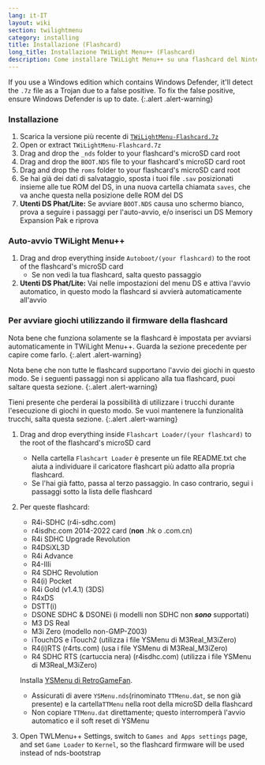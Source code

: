 ```yaml
---
lang: it-IT
layout: wiki
section: twilightmenu
category: installing
title: Installazione (Flashcard)
long_title: Installazione TWiLight Menu++ (Flashcard)
description: Come installare TWiLight Menu++ su una flashcard del Nintendo DS
---
```


If you use a Windows edition which contains Windows Defender, it'll detect the `.7z` file as a Trojan due to a false positive. To fix the false positive, ensure Windows Defender is up to date.
{:.alert .alert-warning}

### Installazione
1. Scarica la versione più recente di [`TWiLightMenu-Flashcard.7z`](https://github.com/DS-Homebrew/TWiLightMenu/releases/latest/download/TWiLightMenu-Flashcard.7z)
1. Open or extract `TWiLightMenu-Flashcard.7z`
1. Drag and drop the `_nds` folder to your flashcard's microSD card root
1. Drag and drop the `BOOT.NDS` file to your flashcard's microSD card root
1. Drag and drop the `roms` folder to your flashcard's microSD card root
1. Se hai già dei dati di salvataggio, sposta i tuoi file `.sav` posizionati insieme alle tue ROM del DS, in una nuova cartella chiamata `saves`, che va anche questa nella posizione delle ROM del DS
1. **Utenti DS Phat/Lite:** Se avviare `BOOT.NDS` causa uno schermo bianco, prova a seguire i passaggi per l'auto-avvio, e/o inserisci un DS Memory Expansion Pak e riprova

### Auto-avvio TWiLight Menu++
1. Drag and drop everything inside `Autoboot/(your flashcard)` to the root of the flashcard's microSD card
   - Se non vedi la tua flashcard, salta questo passaggio
1. **Utenti DS Phat/Lite:** Vai nelle impostazioni del menu DS e attiva l'avvio automatico, in questo modo la flashcard si avvierà automaticamente all'avvio

### Per avviare giochi utilizzando il firmware della flashcard

Nota bene che funziona solamente se la flashcard è impostata per avviarsi automaticamente in TWiLight Menu++. Guarda la sezione precedente per capire come farlo.
{:.alert .alert-warning}

Nota bene che non tutte le flashcard supportano l'avvio dei giochi in questo modo. Se i seguenti passaggi non si applicano alla tua flashcard, puoi saltare questa sezione.
{:.alert .alert-warning}

Tieni presente che perderai la possibilità di utilizzare i trucchi durante l'esecuzione di giochi in questo modo. Se vuoi mantenere la funzionalità trucchi, salta questa sezione.
{:.alert .alert-warning}

1. Drag and drop everything inside `Flashcart Loader/(your flashcard)` to the root of the flashcard's microSD card
   - Nella cartella `Flashcart Loader` è presente un file README.txt che aiuta a individuare il caricatore flashcart più adatto alla propria flashcard.
   - Se l'hai già fatto, passa al terzo passaggio. In caso contrario, segui i passaggi sotto la lista delle flashcard

1. Per queste flashcard:
   - R4i-SDHC (r4i-sdhc.com)
   - r4isdhc.com 2014-2022 card (**non** .hk o .com.cn)
   - R4i SDHC Upgrade Revolution
   - R4DSiXL3D
   - R4i Advance
   - R4-IIIi
   - R4 SDHC Revolution
   - R4(i) Pocket
   - R4i Gold (v1.4.1) (3DS)
   - R4xDS
   - DSTT(i)
   - DSONE SDHC & DSONEi (i modelli non SDHC non ***sono*** supportati)
   - M3 DS Real
   - M3i Zero (modello non-GMP-Z003)
   - iTouchDS e iTouch2 (utilizza i file YSMenu di M3Real_M3iZero)
   - R4(i)RTS (r4rts.com) (usa i file YSMenu di M3Real_M3iZero)
   - R4 SDHC RTS (cartuccia nera) (r4isdhc.com) (utilizza i file YSMenu di M3Real_M3iZero)

   Installa [YSMenu di RetroGameFan](https://gbatemp.net/download/35737/).
      - Assicurati di avere `YSMenu.nds`(rinominato `TTMenu.dat`, se non già presente) e la cartella`TTMenu` nella root della microSD della flashcard
      - Non copiare `TTMenu.dat` direttamente; questo interromperà l'avvio automatico e il soft reset di YSMenu
1. Open TWLMenu++ Settings, switch to `Games and Apps settings` page, and set `Game Loader` to `Kernel`, so the flashcard firmware will be used instead of nds-bootstrap
